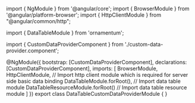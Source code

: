 import { NgModule } from '@angular/core';
import { BrowserModule } from '@angular/platform-browser';
import { HttpClientModule } from "@angular/common/http";

import { DataTableModule } from 'ornamentum';
  
import { CustomDataProviderComponent } from './custom-data-provider.component';

@NgModule({
 bootstrap: [CustomDataProviderComponent],
 declarations: [CustomDataProviderComponent],
 imports: [
    BrowserModule, 
    HttpClientModule, // Import http client module which is required for server side basic data binding
    DataTableModule.forRoot(), // Import data table module
    DataTableResourceModule.forRoot() // Import data table resource module
  ]
})
export class DataTableCustomDataProviderModule {
}
